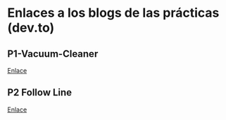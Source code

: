 # Enlaces a los blogs de las prácticas (dev.to)
## P1-Vacuum-Cleaner
[Enlace](https://dev.to/notlongas/vacuum-cleaner-4ehc)
## P2 Follow Line
[Enlace](https://dev.to/notlongas/f1-followline-hsv-filter-pid-controller-3363-temp-slug-5244641?preview=d8e53426ec3187b2b244facabe6eed479365767f95afaa2cce34ba3648160bf3a90d44b74adfc6a842c3b2410a9fc4e2162d489d932111598144f9cc)
